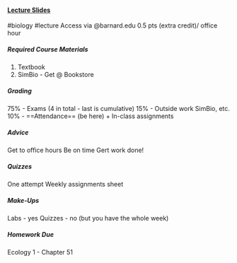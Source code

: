 #### [Lecture Slides](docs.google.com/presentation/d/1D9oB9oWqWrxlEiaNJqvyhQ0-RKpFDKDGEUADdOD8gXw/edit?storage_access_granted=true&pli=1&slide=id.p#slide=id.p)
#biology #lecture
Access via @barnard.edu
0.5 pts (extra credit)/ office hour
##### Required Course Materials
1. Textbook
2. SimBio - Get @ Bookstore
##### Grading
75% - Exams (4 in total - last is cumulative)
15% - Outside work
	SimBio, etc.
10% - ==Attendance== (be here) + In-class assignments
##### Advice
Get to office hours
Be on time
Gert work done!
##### Quizzes
One attempt
Weekly assignments sheet
##### Make-Ups
Labs - yes
Quizzes - no (but you have the whole week)
##### Homework Due
Ecology 1 - Chapter 51
 